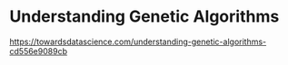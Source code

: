 # Understanding Genetic Algorithms

https://towardsdatascience.com/understanding-genetic-algorithms-cd556e9089cb
